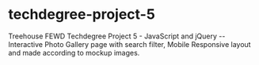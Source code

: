 # techdegree-project-5
 Treehouse FEWD Techdegree Project 5 - JavaScript and jQuery
-- Interactive Photo Gallery page with search filter, Mobile Responsive layout and made according to mockup images.
